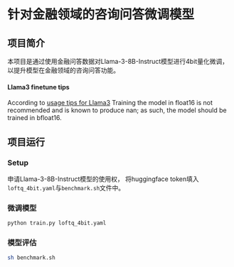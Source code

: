 # 针对金融领域的咨询问答微调模型

## 项目简介

本项目是通过使用金融问答数据对Llama-3-8B-Instruct模型进行4bit量化微调，以提升模型在金融领域的咨询问答功能。

#### Llama3 finetune tips

According to [usage tips for Llama3](https://huggingface.co/docs/transformers/main/en/model_doc/llama3#usage-tips) Training the model in float16 is not recommended and is known to produce nan; as such, the model should be trained in bfloat16.

## 项目运行

### Setup

申请Llama-3-8B-Instruct模型的使用权，
将huggingface token填入`loftq_4bit.yaml`与`benchmark.sh`文件中。

### 微调模型

```bash
python train.py loftq_4bit.yaml
```

### 模型评估

```bash
sh benchmark.sh
```
